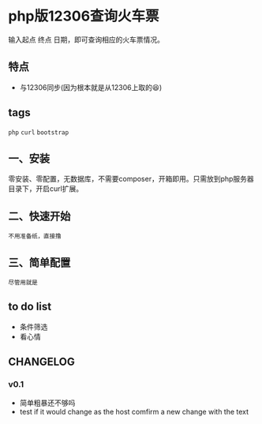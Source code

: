 # php版12306查询火车票

输入起点 终点 日期，即可查询相应的火车票情况。

## 特点

* 与12306同步(因为根本就是从12306上取的:satisfied:)

## tags
`php` `curl` `bootstrap`

## 一、安装

零安装、零配置，无数据库，不需要composer，开箱即用。只需放到php服务器目录下，开启curl扩展。

## 二、快速开始

```
不用准备纸，直接撸
```

## 三、简单配置

```
尽管用就是
```

## to do list

* 条件筛选
* 看心情


## CHANGELOG
### v0.1
* 简单粗暴还不够吗
* test if it would change as the host comfirm a new change with the text
